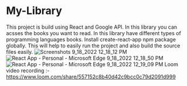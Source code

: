 # My-Library
This project is build using React and Google API.
In this library you can acsses the books you want to read.
In this library have different types of programming languages books.
Install create-react-app npm package globally. This will help to easily run the project and also build the source files easily.
![Screenshots 9_18_2022 12_18_12 PM](https://user-images.githubusercontent.com/106909440/190889773-d4febb60-f87a-4dfb-97d5-ace4b846b83d.png)
![React App - Personal - Microsoft​ Edge 9_18_2022 12_18_50 PM](https://user-images.githubusercontent.com/106909440/190889782-505bd98a-eefe-46ad-b93e-4d83f1066037.png)
![React App - Personal - Microsoft​ Edge 9_18_2022 12_19_09 PM](https://user-images.githubusercontent.com/106909440/190889789-deb9ce6e-9722-41d8-b4de-dccb03493259.png)
Loom video recording :- https://www.loom.com/share/557152c8b40d42c9bcc0c79d2091d999
